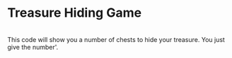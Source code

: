 # Treasure Hiding Game
<br>
This code will show you a number of chests to hide your treasure. You just give the number'.